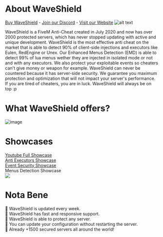 # About WaveShield 
[Buy WaveShield](https://www.waveshield.xyz/ppurchase/) - [Join our Discord](https://discord.com/invite/CXZwrZx) - [Visit our Website](https://www.waveshield.xyz/)
![alt text](https://media.discordapp.net/attachments/924345629898059797/969022843469856848/waveshield-db.png?width=1260&height=466)

WaveShield is a FiveM Anti-Cheat created in July 2020 and now has over 2000 protected servers, which has never stopped updating with active and unique development.
WaveShield is the most effective anti cheat on the market that is able to detect 90% of client-side injections and executors like Eulen, RedEngine or Unex.
Our Enhanced Menus Detection (EMD) is able to detect 99% of lua menus wether they are injected in isolated mode or not and with any executors.
We also protect your exploitable events so cheaters can't give money or weapon for example.
WaveShield can never be countered because it has server-side security. We guarantee you maximum protection and optimization that will not impact your server's performance.
If you are tired of cheaters, you are in luck.
WaveShield will always be on top :p

# What WaveShield offers?
![image](https://user-images.githubusercontent.com/67419505/170337760-f0ec5e0e-1d39-4db6-be51-21c89668edd5.png)

# Showcases
[Youtube Full Showcase](https://youtu.be/CLLjBvoEzJY)  
[Anti Executors Showcase](https://www.youtube.com/watch?v=ItRKoz7XZB4)  
[Event Security Showcase](https://streamable.com/6016m9)  
Menus Detection Showcase  
![](https://images-ext-1.discordapp.net/external/P-3b06Q-eoM9PXU-fq4DuSKM9Da_aR_swFcocj-e9AE/https/media.discordapp.net/attachments/832948377192235018/834176460100862032/RIP.gif)

# Nota Bene
📌 WaveShield is updated every week.  
📌 WaveShield has fast and responsive support.  
📌 WaveShield is able to protect any server.  
📌 You can update your configuration without restarting the server.  
📌 Already +1500 secured servers all around the world!  

